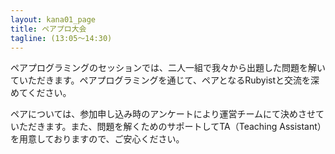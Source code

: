 ```yaml
---
layout: kana01_page
title: ペアプロ大会
tagline: (13:05〜14:30)
---
```


ペアプログラミングのセッションでは、二人一組で我々から出題した問題を解いていただきます。ペアプログラミングを通じて、ペアとなるRubyistと交流を深めてください。

ペアについては、参加申し込み時のアンケートにより運営チームにて決めさせていただきます。また、問題を解くためのサポートしてTA（Teaching Assistant）を用意しておりますので、ご安心ください。
